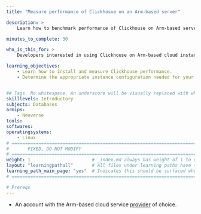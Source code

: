 ```yaml
---
title: "Measure performance of Clickhosue on an Arm-based server" 

description: >
    Learn how to benchmark performance of Clickhouse on Arm-based server.

minutes_to_complete: 30

who_is_this_for: >
    Developers interested in using Clickhouse on Arm-based cloud instances.

learning_objectives:
    - Learn how to install and measure Clickhouse performance.
    - Determine the appropriate instance configuration needed for your workloads.


## Tags. No whitespace. An underscore will be visually replaced with whitespace.
skilllevels: Introductory
subjects: Databases
armips:
    - Neoverse
tools:
softwares:
operatingsystems:
    - Linux
# ================================================================================
#       FIXED, DO NOT MODIFY
# ================================================================================
weight: 1                       # _index.md always has weight of 1 to order correctly
layout: "learningpathall"       # All files under learning paths have this same wrapper
learning_path_main_page: "yes"  # Indicates this should be surfaced when looking for related content. Only set for _index.md of learning path content.
# ================================================================================

# Prereqs
---
```

- An account with the Arm-based cloud service [provider](../providers/) of choice.
